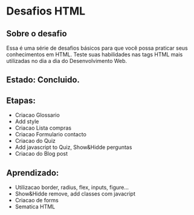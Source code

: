 # Desafios HTML


## Sobre o desafio

Essa é uma série de desafios básicos para que você possa praticar seus conhecimentos em HTML. Teste suas habilidades nas tags HTML mais utilizadas no dia a dia do Desenvolvimento Web.


## Estado: Concluido.

## Etapas:
<ul>
<li>Criacao Glossario</li>
<li>Add style</li>
<li>Criacao Lista compras</li>
<li>Criacao Formulario contacto</li>
<li>Criacao do Quiz</li>
<li>Add javascript to Quiz, Show&Hidde perguntas</li>
<li>Criacao do Blog post</li>
</ul>


## Aprendizado:
<ul>
<li>Utilizacao border, radius, flex, inputs, figure...</li>
<li>Show&Hidde remove, add classes com javacript</li>
<li>Criacao de forms</li>
<li>Sematica HTML</li>
